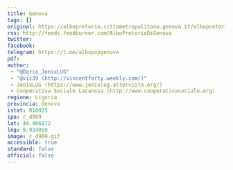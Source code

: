 ```yaml
---
title: Genova
tags: []
original: https://albopretorio.cittametropolitana.genova.it/albopretorio/Main.do?MVPG=AmvRicercaAlbo
rss: http://feeds.feedburner.com/AlboPretorioDiGenova
twitter:
facebook:
telegram: https://t.me/albopopgenova
pdf:
author:
 - "@Dario_JonixLUG"
 - "@vic39 (http://vincentforty.weebly.com/)"
 - JonixLUG (https://www.jonixlug.altervista.org/)
 - Cooperativa Sociale Lacanosa (http://www.cooperativasociale.org)
regione: Liguria
provincia: Genova
istat: 010025
ipa: c_d969
lat: 44.406972
lng: 8.934059
image: c_d969.gif
accessible: true
standard: false
official: false
---
```



